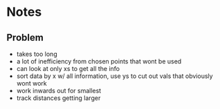 # Notes

## Problem

- takes too long
- a lot of inefficiency from chosen points that wont be used
- can look at only xs to get all the info
- sort data by x w/ all information, use ys to cut out vals that obviously wont work
- work inwards out for smallest
- track distances getting larger



